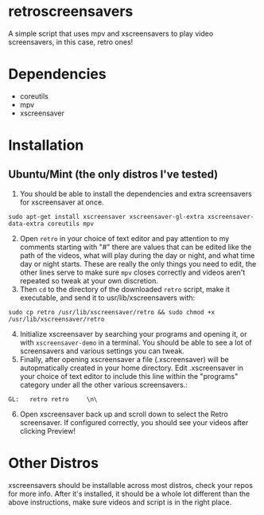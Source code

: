 # retroscreensavers
A simple script that uses mpv and xscreensavers to play video screensavers, in this case, retro ones!
# Dependencies
* coreutils
* mpv
* xscreensaver
# Installation
## Ubuntu/Mint (the only distros I've tested)
1. You should be able to install the dependencies and extra screensavers for xscreensaver at once.
```
sudo apt-get install xscreensaver xscreensaver-gl-extra xscreensaver-data-extra coreutils mpv
```
2. Open `retro` in your choice of text editor and pay attention to my comments starting with "#" there are values that can be
edited like the path of the videos, what will play during the day or night, and what time day or night starts. These are really
the only things you need to edit, the other lines serve to make sure `mpv` closes correctly and videos aren't repeated
so tweak at your own discretion.
3. Then `cd` to the directory of the downloaded `retro` script, make it executable, and send it to usr/lib/xscreensavers with: 
```
sudo cp retro /usr/lib/xscreensaver/retro && sudo chmod +x /usr/lib/xscreensaver/retro
```
4. Initialize xscreensaver by searching your programs and opening it, or with `xscreensaver-demo` in a terminal. 
You should be able to see a lot of screensavers and various settings you can tweak.
5. Finally, after opening xscreensaver a file (.xscreensaver) will be autopmatically created in your home directory.
Edit  .xscreensaver in your choice of text editor to include this line within the "programs" category 
under all the other various screensavers.:
```
GL:   retro retro     \n\
```
6. Open xscreensaver back up and scroll down to select the Retro screensaver. 
If configured correctly, you should see your videos after clicking Preview!

# Other Distros
xscreensavers should be installable across most distros, check your repos for more info. 
After it's installed, it should be a whole lot different than the above instructions, make sure videos and script is in the
right place.
